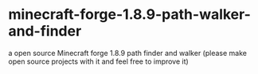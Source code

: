 # minecraft-forge-1.8.9-path-walker-and-finder
a open source Minecraft forge 1.8.9 path finder and walker (please make open source projects with it and feel free to improve it)
